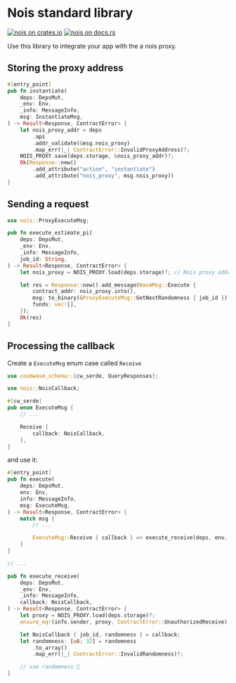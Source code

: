 # Nois standard library

[![nois on crates.io](https://img.shields.io/crates/v/nois.svg)](https://crates.io/crates/nois)
[![nois on docs.rs](https://img.shields.io/docsrs/nois.svg)](https://docs.rs/nois)

Use this library to integrate your app with the a nois proxy.

## Storing the proxy address

```rust
#[entry_point]
pub fn instantiate(
    deps: DepsMut,
    _env: Env,
    _info: MessageInfo,
    msg: InstantiateMsg,
) -> Result<Response, ContractError> {
    let nois_proxy_addr = deps
        .api
        .addr_validate(&msg.nois_proxy)
        .map_err(|_| ContractError::InvalidProxyAddress)?;
    NOIS_PROXY.save(deps.storage, &nois_proxy_addr)?;
    Ok(Response::new()
        .add_attribute("action", "instantiate")
        .add_attribute("nois_proxy", msg.nois_proxy))
}
```

## Sending a request

```rust
use nois::ProxyExecuteMsg;

pub fn execute_estimate_pi(
    deps: DepsMut,
    _env: Env,
    _info: MessageInfo,
    job_id: String,
) -> Result<Response, ContractError> {
    let nois_proxy = NOIS_PROXY.load(deps.storage)?; // Nois proxy address stored in init

    let res = Response::new().add_message(WasmMsg::Execute {
        contract_addr: nois_proxy.into(),
        msg: to_binary(&ProxyExecuteMsg::GetNextRandomness { job_id })?,
        funds: vec![],
    });
    Ok(res)
}
```

## Processing the callback

Create a `ExecuteMsg` enum case called `Receive`

```rust
use cosmwasm_schema::{cw_serde, QueryResponses};

use nois::NoisCallback;

#[cw_serde]
pub enum ExecuteMsg {
    // ...

    Receive {
        callback: NoisCallback,
    },
}
```

and use it:

```rust
#[entry_point]
pub fn execute(
    deps: DepsMut,
    env: Env,
    info: MessageInfo,
    msg: ExecuteMsg,
) -> Result<Response, ContractError> {
    match msg {
        // ...

        ExecuteMsg::Receive { callback } => execute_receive(deps, env, info, callback),
    }
}

// ...

pub fn execute_receive(
    deps: DepsMut,
    _env: Env,
    _info: MessageInfo,
    callback: NoisCallback,
) -> Result<Response, ContractError> {
    let proxy = NOIS_PROXY.load(deps.storage)?;
    ensure_eq!(info.sender, proxy, ContractError::UnauthorizedReceive);

    let NoisCallback { job_id, randomness } = callback;
    let randomness: [u8; 32] = randomness
        .to_array()
        .map_err(|_| ContractError::InvalidRandomness)?;

    // use randomness 🎉
}
```
